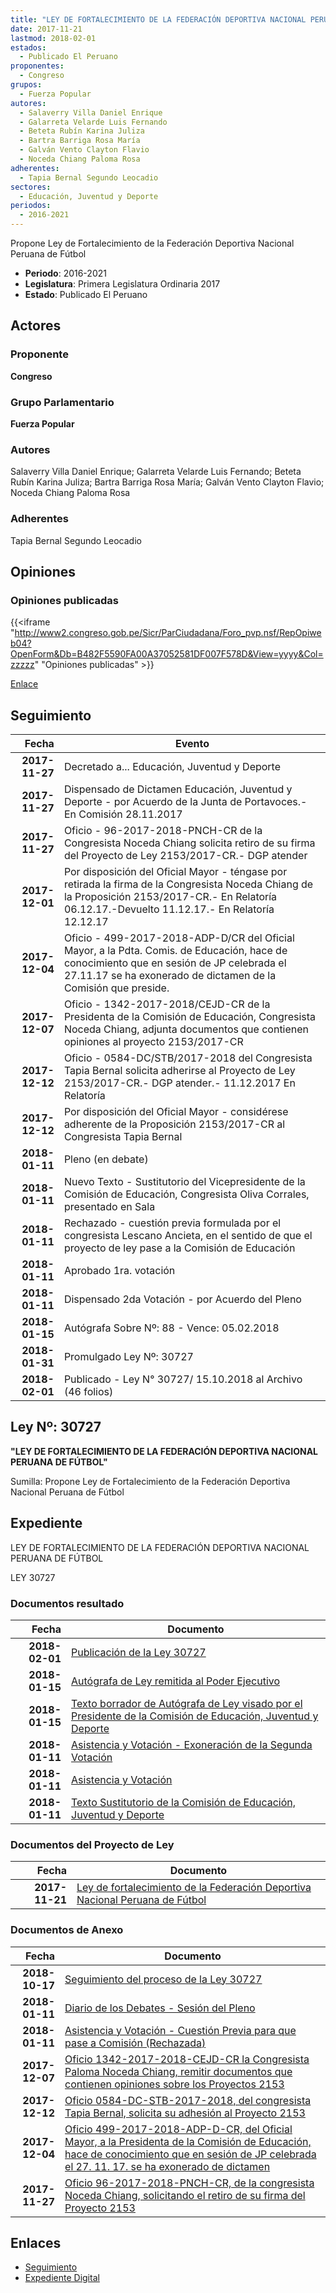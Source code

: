 ```yaml
---
title: "LEY DE FORTALECIMIENTO DE LA FEDERACIÓN DEPORTIVA NACIONAL PERUANA DE FÚTBOL"
date: 2017-11-21
lastmod: 2018-02-01
estados: 
  - Publicado El Peruano
proponentes: 
  - Congreso
grupos: 
  - Fuerza Popular
autores: 
  - Salaverry Villa Daniel Enrique
  - Galarreta Velarde Luis Fernando
  - Beteta Rubín Karina Juliza
  - Bartra Barriga Rosa María
  - Galván Vento Clayton Flavio
  - Noceda Chiang Paloma Rosa
adherentes: 
  - Tapia Bernal Segundo Leocadio
sectores: 
  - Educación, Juventud y Deporte
periodos: 
  - 2016-2021
---
```


Propone Ley de Fortalecimiento de la Federación Deportiva Nacional Peruana de Fútbol

- **Periodo**: 2016-2021
- **Legislatura**: Primera Legislatura Ordinaria 2017
- **Estado**: Publicado El Peruano

## Actores

### Proponente

**Congreso**

### Grupo Parlamentario

**Fuerza Popular**

### Autores

Salaverry Villa Daniel Enrique; Galarreta Velarde Luis Fernando; Beteta Rubín Karina Juliza; Bartra Barriga Rosa María; Galván Vento Clayton Flavio; Noceda Chiang Paloma Rosa

### Adherentes

Tapia Bernal Segundo Leocadio


## Opiniones

### Opiniones publicadas

{{<iframe "http://www2.congreso.gob.pe/Sicr/ParCiudadana/Foro_pvp.nsf/RepOpiweb04?OpenForm&Db=B482F5590FA00A37052581DF007F578D&View=yyyy&Col=zzzzz" "Opiniones publicadas" >}}

[Enlace](http://www2.congreso.gob.pe/Sicr/ParCiudadana/Foro_pvp.nsf/RepOpiweb04?OpenForm&Db=B482F5590FA00A37052581DF007F578D&View=yyyy&Col=zzzzz)

## Seguimiento

| Fecha | Evento |
|------:|--------|
| **2017-11-27** | Decretado a... Educación, Juventud y Deporte|
| **2017-11-27** | Dispensado de Dictamen Educación, Juventud y Deporte - por Acuerdo de la Junta de Portavoces.- En Comisión 28.11.2017|
| **2017-11-27** | Oficio - 96-2017-2018-PNCH-CR de la Congresista Noceda Chiang solicita retiro de su firma del Proyecto de Ley 2153/2017-CR.- DGP atender|
| **2017-12-01** | Por disposición del Oficial Mayor - téngase por retirada la firma de la Congresista Noceda Chiang de la Proposición 2153/2017-CR.- En Relatoría 06.12.17.-Devuelto 11.12.17.- En Relatoría 12.12.17|
| **2017-12-04** | Oficio - 499-2017-2018-ADP-D/CR del Oficial Mayor, a la Pdta. Comis. de Educación, hace de conocimiento que en sesión de JP celebrada el 27.11.17 se ha exonerado de dictamen de la Comisión que preside.|
| **2017-12-07** | Oficio - 1342-2017-2018/CEJD-CR de la Presidenta de la Comisión de Educación, Congresista Noceda Chiang, adjunta documentos que contienen opiniones al proyecto 2153/2017-CR|
| **2017-12-12** | Oficio - 0584-DC/STB/2017-2018 del Congresista Tapia Bernal solicita adherirse al Proyecto de Ley 2153/2017-CR.- DGP atender.- 11.12.2017 En Relatoría|
| **2017-12-12** | Por disposición del Oficial Mayor - considérese adherente de la Proposición 2153/2017-CR al Congresista Tapia Bernal|
| **2018-01-11** | Pleno (en debate)|
| **2018-01-11** | Nuevo Texto - Sustitutorio del Vicepresidente de la Comisión de Educación, Congresista Oliva Corrales, presentado en Sala|
| **2018-01-11** | Rechazado - cuestión previa formulada por el congresista Lescano Ancieta, en el sentido de que el proyecto de ley pase a la Comisión de Educación|
| **2018-01-11** | Aprobado 1ra. votación|
| **2018-01-11** | Dispensado 2da Votación - por Acuerdo del Pleno|
| **2018-01-15** | Autógrafa Sobre Nº: 88 - Vence: 05.02.2018|
| **2018-01-31** | Promulgado Ley Nº: 30727|
| **2018-02-01** | Publicado - Ley N° 30727/ 15.10.2018 al Archivo (46 folios)|

## Ley Nº: 30727

**"LEY DE FORTALECIMIENTO DE LA FEDERACIÓN DEPORTIVA NACIONAL PERUANA DE FÚTBOL"**

Sumilla: Propone Ley de Fortalecimiento de la Federación Deportiva Nacional Peruana de Fútbol


## Expediente

LEY DE FORTALECIMIENTO DE LA FEDERACIÓN DEPORTIVA NACIONAL PERUANA DE FÚTBOL

LEY 30727


### Documentos resultado

| Fecha | Documento |
|------:|--------|
| **2018-02-01** | [Publicación de la Ley 30727](http://www.leyes.congreso.gob.pe/Documentos/2016_2021/ADLP/Normas_Legales/30727-LEY.pdf) |
| **2018-01-15** | [Autógrafa de Ley remitida al Poder Ejecutivo](http://www.leyes.congreso.gob.pe/Documentos/2016_2021/ADLP/Texto_Aprobado/AU0215320180115.pdf) |
| **2018-01-15** | [Texto borrador de Autógrafa de Ley visado por el Presidente de la Comisión de Educación, Juventud y Deporte](http://www.leyes.congreso.gob.pe/Documentos/2016_2021/Texto_Borrador_de_Autografa/BAU0215320180115.pdf) |
| **2018-01-11** | [Asistencia y Votación - Exoneración de la Segunda Votación](http://www.leyes.congreso.gob.pe/Documentos/2016_2021/Asistencia_y_Votacion/Proyectos_de_Ley/Exoneracion_de_Segunda_Votacion/ESV0215320180111.pdf) |
| **2018-01-11** | [Asistencia y Votación](http://www.leyes.congreso.gob.pe/Documentos/2016_2021/Asistencia_y_Votacion/Proyectos_de_Ley/AV0215320180111.pdf) |
| **2018-01-11** | [Texto Sustitutorio de la Comisión de Educación, Juventud y Deporte](http://www.leyes.congreso.gob.pe/Documentos/2016_2021/Texto_Sustitutorio/Proyectos_de_Ley/TS0215320180111.pdf) |

### Documentos del Proyecto de Ley

| Fecha | Documento |
|------:|--------|
| **2017-11-21** | [Ley de fortalecimiento de la Federación Deportiva Nacional Peruana de Fútbol](http://www.leyes.congreso.gob.pe/Documentos/2016_2021/Proyectos_de_Ley_y_de_Resoluciones_Legislativas/PL0215320171121...pdf) |

### Documentos de Anexo

| Fecha | Documento |
|------:|--------|
| **2018-10-17** | [Seguimiento del proceso de la Ley 30727](http://www.leyes.congreso.gob.pe/Documentos/2016_2021/Seguimiento_de_Proyectos_de_Ley/02153PL20181017.pdf) |
| **2018-01-11** | [Diario de los Debates - Sesión del Pleno](http://www.leyes.congreso.gob.pe/Documentos/2016_2021/ADLP/Diario_Debates/30727-TDD.pdf) |
| **2018-01-11** | [Asistencia y Votación - Cuestión Previa para que pase a Comisión (Rechazada)](http://www.leyes.congreso.gob.pe/Documentos/2016_2021/Asistencia_y_Votacion/Proyectos_de_Ley/AVCP0215320180111.pdf) |
| **2017-12-07** | [Oficio 1342-2017-2018-CEJD-CR la Congresista Paloma Noceda Chiang, remitir documentos que contienen opiniones sobre los Proyectos 2153](http://www.leyes.congreso.gob.pe/Documentos/2016_2021/Oficios/Comisiones_Ordinarias/OFICIO-1342-2017-2018-CEJD-CR.pdf) |
| **2017-12-12** | [Oficio 0584-DC-STB-2017-2018, del congresista Tapia Bernal, solicita su adhesión al Proyecto 2153](http://www.leyes.congreso.gob.pe/Documentos/2016_2021/Adhesiones/Proyectos_de_Ley/OFICIO-0584-DC-STB-2017-2018.pdf) |
| **2017-12-04** | [Oficio 499-2017-2018-ADP-D-CR, del Oficial Mayor, a la Presidenta de la Comisión de Educación, hace de conocimiento que en sesión de JP celebrada el 27. 11. 17. se ha exonerado de dictamen](http://www.leyes.congreso.gob.pe/Documentos/2016_2021/Oficios/Oficialia_Mayor/OFICIO-499-2017-2018-ADP-D-CR.pdf) |
| **2017-11-27** | [Oficio 96-2017-2018-PNCH-CR, de la congresista Noceda Chiang, solicitando el retiro de su firma del Proyecto 2153](http://www.leyes.congreso.gob.pe/Documentos/2016_2021/Retiro_de_Firmas/Proyectos/OFICIO-96-2017-2018-PNCH-CR.PDF) |

## Enlaces 

- [Seguimiento](http://www2.congreso.gob.pe/Sicr/TraDocEstProc/CLProLey2016.nsf/f7fff46988ca05b1052578e100829cc7/76e5165a360f45de052581df006d1740?OpenDocument)
- [Expediente Digital](http://www2.congreso.gob.pe/Sicr/TraDocEstProc/CLProLey2016.nsf/f7fff46988ca05b1052578e100829cc7/76e5165a360f45de052581df006d1740?OpenDocument&Click=05257FB7005EB655.eb71d0cf91d8294e05256cdf006b5706/$Body/0.1C6C)
